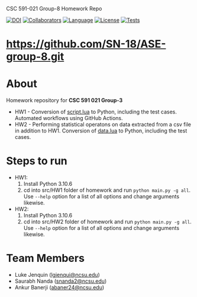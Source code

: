 CSC 591-021 Group-8 Homework Repo

[![DOI](https://zenodo.org/badge/590194021.svg)](https://zenodo.org/badge/latestdoi/590194021)
[![Collaborators](https://img.shields.io/badge/Collaborators-3-purple.svg?style=flat)](https://github.com/SN-18/ASE-group-8/graphs/contributors)
[![Language](https://img.shields.io/badge/Language-Python-orange.svg?style=flat)](https://github.com/SN-18/ASE-group-8/search?q=python)
[![License](https://img.shields.io/badge/License-MIT-blue.svg?style=flat)](https://github.com/SN-18/ASE-group-8/blob/main/LICENSE.md)
[![Tests](https://github.com/SN-18/ASE-group-8/actions/workflows/tests.yml/badge.svg)](https://github.com/SN-18/ASE-group-8/actions/workflows/tests.yml)

# https://github.com/SN-18/ASE-group-8.git
# About
Homework repository for **CSC 591 021 Group-3**<br/>
- HW1 - Conversion of <a href="https://github.com/timm/tested/blob/main/src/script.lua">script.lua</a> to Python, including the test cases. Automated workflows using GitHub Actions.
- HW2 - Performing statistical operatons on data extracted from a csv file in addition to HW1. Conversion of <a href="https://github.com/timm/tested/blob/main/src/data.lua">data.lua</a> to Python, including the test cases.

# Steps to run
- HW1:
  1. Install Python 3.10.6
  2. cd into src/HW1 folder of homework and run ```python main.py -g all```. Use ```--help``` option for a list of all options and change arguments likewise.
- HW2:
  1. Install Python 3.10.6
  2. cd into src/HW2 folder of homework and run ```python main.py -g all```. Use ```--help``` option for a list of all options and change arguments likewise.

# Team Members
 - Luke Jenquin (lgjenqui@ncsu.edu)
 - Saurabh Nanda (snanda2@ncsu.edu)
 - Ankur Banerji (abaner24@ncsu.edu)
